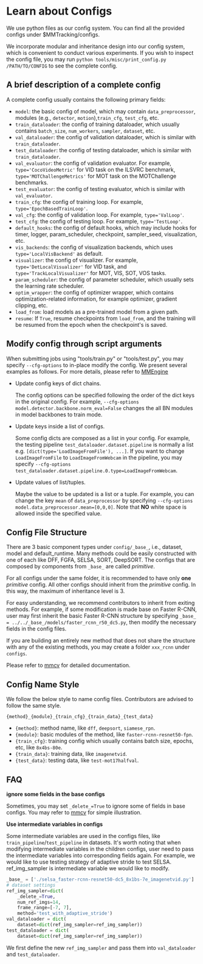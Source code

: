 # Learn about Configs

We use python files as our config system. You can find all the provided configs under $MMTracking/configs.

We incorporate modular and inheritance design into our config system, 
which is convenient to conduct various experiments. 
If you wish to inspect the config file, 
you may run `python tools/misc/print_config.py /PATH/TO/CONFIG` to see the complete config.

## A brief description of a complete config

A complete config usually contains the following primary fields:

- `model`: the basic config of model, which may contain `data_preprocessor`, modules (e.g., `detector`, `motion`),`train_cfg`, `test_cfg`, etc.
- `train_dataloader`: the config of training dataloader, which usually contains `batch_size`, `num_workers`, `sampler`, `dataset`, etc.
- `val_dataloader`: the config of validation dataloader, which is similar with `train_dataloader`.
- `test_dataloader`: the config of testing dataloader, which is similar with `train_dataloader`.
- `val_evaluator`: the config of validation evaluator. For example, `type='CocoVideoMetric'` for VID task on the ILSVRC benchmark, `type='MOTChallengeMetrics'` for MOT task on the MOTChallenge benchmarks.
- `test_evaluator`: the config of testing evaluator, which is similar with `val_evaluator`.
- `train_cfg`: the config of training loop. For example, `type='EpochBasedTrainLoop'`.
- `val_cfg`: the config of validation loop. For example, `type='ValLoop'`.
- `test_cfg`: the config of testing loop. For example, `type='TestLoop'`.
- `default_hooks`: the config of default hooks, which may include hooks for timer, logger, param_scheduler, checkpoint, sampler_seed, visualization, etc.
- `vis_backends`: the config of visualization backends, which uses `type='LocalVisBackend'` as default.
- `visualizer`: the config of visualizer. For example, `type='DetLocalVisualizer'` for VID task, and `type='TrackLocalVisualizer'` for MOT, VIS, SOT, VOS tasks.
- `param_scheduler`: the config of parameter scheduler, which usually sets the learning rate scheduler.
- `optim_wrapper`: the config of optimizer wrapper, which contains optimization-related information, for example optimizer, gradient clipping, etc.
- `load_from`: load models as a pre-trained model from a given path.
- `resume`: If `True`, resume checkpoints from `load_from`, and the training will be resumed from the epoch when the checkpoint's is saved.

## Modify config through script arguments

When submitting jobs using "tools/train.py" or "tools/test.py", 
you may specify `--cfg-options` to in-place modify the config.
We present several examples as follows.
For more details, please refer to [MMEngine](https://github.com/open-mmlab/mmengine/blob/ca282aee9e402104b644494ca491f73d93a9544f/mmengine/config/config.py#L919)

- Update config keys of dict chains.

    The config options can be specified following the order of the dict keys in the original config.
    For example, `--cfg-options model.detector.backbone.norm_eval=False` changes the all BN modules in model backbones to train mode.
    
- Update keys inside a list of configs.

    Some config dicts are composed as a list in your config. 
    For example, the testing pipeline `test_dataloader.dataset.pipeline` is normally a list e.g. `[dict(type='LoadImageFromFile'), ...]`.
    If you want to change `LoadImageFromFile` to `LoadImageFromWebcam` in the pipeline,
    you may specify `--cfg-options test_dataloader.dataset.pipeline.0.type=LoadImageFromWebcam`.
    
- Update values of list/tuples.

    Maybe the value to be updated is a list or a tuple. 
    For example, you can change the key `mean` of `data_preprocessor` by specifying `--cfg-options model.data_preprocessor.mean=[0,0,0]`.
    Note that **NO** white space is allowed inside the specified value.
    
## Config File Structure

There are 3 basic component types under `config/_base_`, i.e., dataset, model and default_runtime.
Many methods could be easily constructed with one of each like DFF, FGFA, SELSA, SORT, DeepSORT.
The configs that are composed by components from `_base_` are called *primitive*.

For all configs under the same folder, it is recommended to have only **one** *primitive* config. 
All other configs should inherit from the *primitive* config. 
In this way, the maximum of inheritance level is 3.

For easy understanding, we recommend contributors to inherit from exiting methods. 
For example, if some modification is made base on Faster R-CNN, 
user may first inherit the basic Faster R-CNN structure 
by specifying `_base_ = ../../_base_/models/faster_rcnn_r50_dc5.py`, 
then modify the necessary fields in the config files.

If you are building an entirely new method that does not share the structure with any of the existing methods,
you may create a folder `xxx_rcnn` under `configs`.

Please refer to [mmcv](https://mmcv.readthedocs.io/en/latest/understand_mmcv/config.html#config) for detailed documentation.

## Config Name Style

We follow the below style to name config files. Contributors are advised to follow the same style.

```shell
{method}_{module}_{train_cfg}_{train_data}_{test_data}
```

- `{method}`: method name, like `dff`, `deepsort`, `siamese_rpn`.
- `{module}`: basic modules of the method, like `faster-rcnn-resnet50-fpn`.
- `{train_cfg}`: training config which usually contains batch size, epochs, etc, like `8x4bs-80e`.
- `{train_data}`: training data, like `imagenetvid`.
- `{test_data}`: testing data, like `test-mot17halfval`.

## FAQ

**ignore some fields in the base configs**

Sometimes, you may set `_delete_=True` to ignore some of fields in base configs.
You may refer to [mmcv](https://mmcv.readthedocs.io/en/latest/understand_mmcv/config.html#inherit-from-base-config-with-ignored-fields) for simple illustration.

**Use intermediate variables in configs**

Some intermediate variables are used in the configs files, like `train_pipeline`/`test_pipeline` in datasets. 
It's worth noting that when modifying intermediate variables in the children configs,
user need to pass the intermediate variables into corresponding fields again.
For example, we would like to use testing strategy of adaptive stride to test SELSA.
ref_img_sampler is intermediate variable we would like to modify.

```python
_base_ = ['./selsa_faster-rcnn-resnet50-dc5_8x1bs-7e_imagenetvid.py']
# dataset settings
ref_img_sampler=dict(
    _delete_=True,
    num_ref_imgs=14,
    frame_range=[-7, 7],
    method='test_with_adaptive_stride')
val_dataloader = dict(
    dataset=dict(ref_img_sampler=ref_img_sampler))
test_dataloader = dict(
    dataset=dict(ref_img_sampler=ref_img_sampler))
```

We first define the new `ref_img_sampler` and pass them into `val_dataloader` and `test_dataloader`.